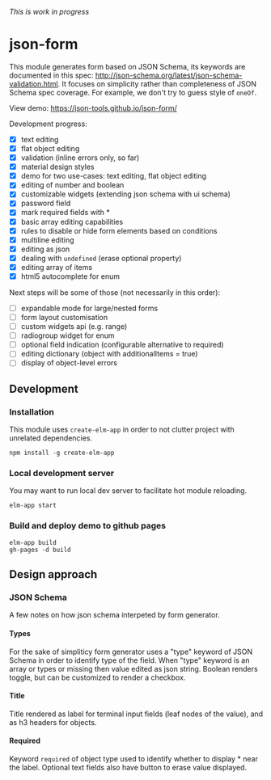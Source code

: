 *This is work in progress*

# json-form

This module generates form based on JSON Schema, its keywords are documented in this spec: http://json-schema.org/latest/json-schema-validation.html. It focuses on simplicity rather than completeness of JSON Schema spec coverage. For example, we don't try to guess style of `oneOf`.

View demo: https://json-tools.github.io/json-form/

Development progress:

- [x] text editing
- [x] flat object editing
- [x] validation (inline errors only, so far)
- [x] material design styles
- [x] demo for two use-cases: text editing, flat object editing
- [x] editing of number and boolean
- [x] customizable widgets (extending json schema with ui schema)
- [x] password field
- [x] mark required fields with *
- [x] basic array editing capabilities
- [x] rules to disable or hide form elements based on conditions
- [x] multiline editing
- [x] editing as json
- [x] dealing with `undefined` (erase optional property)
- [x] editing array of items
- [x] html5 autocomplete for enum

Next steps will be some of those (not necessarily in this order):

- [ ] expandable mode for large/nested forms
- [ ] form layout customisation
- [ ] custom widgets api (e.g. range)
- [ ] radiogroup widget for enum
- [ ] optional field indication (configurable alternative to required)
- [ ] editing dictionary (object with additionalItems = true)
- [ ] display of object-level errors

## Development

### Installation

This module uses `create-elm-app` in order to not clutter project with unrelated dependencies.

```
npm install -g create-elm-app
```

### Local development server

You may want to run local dev server to facilitate hot module reloading.

```
elm-app start
```

### Build and deploy demo to github pages

```
elm-app build
gh-pages -d build
```

## Design approach

### JSON Schema

A few notes on how json schema interpeted by form generator.

#### Types

For the sake of simpliticy form generator uses a "type" keyword of JSON Schema in order to identify type of the field. When "type" keyword is an array or types or missing then value edited as json string. Boolean renders toggle, but can be customized to render a checkbox.

#### Title

Title rendered as label for terminal input fields (leaf nodes of the value), and as h3 headers for objects.

#### Required

Keyword `required` of object type used to identify whether to display * near the label. Optional text fields also have button to erase value displayed.


